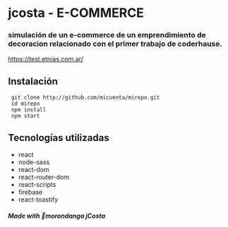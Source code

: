 # jcosta - E-COMMERCE
### simulación de un e-commerce de un emprendimiento de decoracion relacionado con el primer trabajo de coderhause.

https://test.etnias.com.ar/


## Instalación
```
 git clone http://github.com/micuenta/mirepo.git
 cd mirepo
 npm install
 npm start
```
## Tecnologías utilizadas
- react 
- node-sass 
- react-dom 
- react-router-dom 
- react-scripts 
- firebase
- react-toastify 

##### Made with :purple_heart:morondanga jCosta

